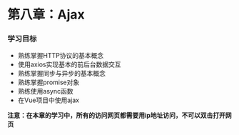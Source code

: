 # 第八章：Ajax

### 学习目标

* 熟练掌握HTTP协议的基本概念
* 使用axios实现基本的前后台数据交互
* 熟练掌握同步与异步的基本概念
* 熟练掌握promise对象
* 熟练使用async函数
* 在Vue项目中使用ajax
  
**注意：在本章的学习中，所有的访问网页都需要用ip地址访问，不可以双击打开网页**